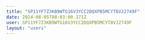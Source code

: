 ```yaml
---
title: "SP11YF7Z3KB9WTG16V3YCC2DQXPB5MCYT8VJ2749F"
date: 2024-08-05T08:03:00.171Z
user: SP11YF7Z3KB9WTG16V3YCC2DQXPB5MCYT8VJ2749F
layout: "users"
---
```

    